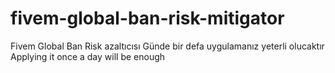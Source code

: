# fivem-global-ban-risk-mitigator
Fivem Global Ban Risk azaltıcısı
Günde bir defa uygulamanız yeterli olucaktır
Applying it once a day will be enough
